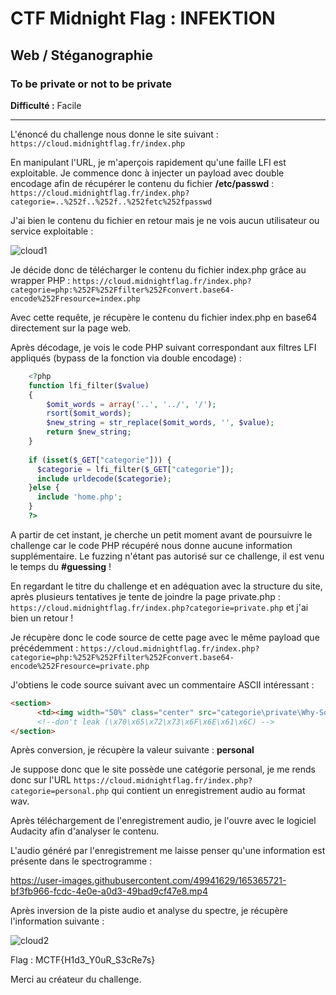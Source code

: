 # CTF Midnight Flag : INFEKTION

## Web / Stéganographie

### To be private or not to be private 

**Difficulté :** Facile

***

L'énoncé du challenge nous donne le site suivant : `https://cloud.midnightflag.fr/index.php`

En manipulant l'URL, je m'aperçois rapidement qu'une faille LFI est exploitable.
Je commence donc à injecter un payload avec double encodage afin de récupérer le contenu du fichier **/etc/passwd** :
`https://cloud.midnightflag.fr/index.php?categorie=..%252f..%252f..%252fetc%252fpasswd`

J'ai bien le contenu du fichier en retour mais je ne vois aucun utilisateur ou service exploitable :

![cloud1](https://user-images.githubusercontent.com/49941629/165366730-29a98123-13f2-47a2-ad28-a2bf67c8165f.png)

Je décide donc de télécharger le contenu du fichier index.php grâce au wrapper PHP :
`https://cloud.midnightflag.fr/index.php?categorie=php:%252F%252Ffilter%252Fconvert.base64-encode%252Fresource=index.php`

Avec cette requête, je récupère le contenu du fichier index.php en base64 directement sur la page web.

Après décodage, je vois le code PHP suivant correspondant aux filtres LFI appliqués (bypass de la fonction via double encodage) :
```php
    <?php
    function lfi_filter($value)
    {
        $omit_words = array('..', '../', '/');
        rsort($omit_words);
        $new_string = str_replace($omit_words, '', $value);
        return $new_string;
    }
    
    if (isset($_GET["categorie"])) {
      $categorie = lfi_filter($_GET["categorie"]);
      include urldecode($categorie);
    }else {
      include 'home.php';
    }
    ?>
```
A partir de cet instant, je cherche un petit moment avant de poursuivre le challenge car le code PHP récupéré nous donne aucune information supplémentaire.
Le fuzzing n'étant pas autorisé sur ce challenge, il est venu le temps du **#guessing** !

En regardant le titre du challenge et en adéquation avec la structure du site, après plusieurs tentatives je tente de joindre la page private.php : `https://cloud.midnightflag.fr/index.php?categorie=private.php` et j'ai bien un retour !

Je récupère donc le code source de cette page avec le même payload que précédemment :
`https://cloud.midnightflag.fr/index.php?categorie=php:%252F%252Ffilter%252Fconvert.base64-encode%252Fresource=private.php`

J'obtiens le code source suivant avec un commentaire ASCII intéressant :
```html
<section>
      <td><img width="50%" class="center" src="categorie\private\Why-So-Sad-Funny-Clown-Face-Picture.jpg" alt="personal_attack.jpg"></td>
      <!--don't leak (\x70\x65\x72\x73\x6F\x6E\x61\x6C) -->
</section>
```

Après conversion, je récupère la valeur suivante : **personal**

Je suppose donc que le site possède une catégorie personal, je me rends donc sur l'URL `https://cloud.midnightflag.fr/index.php?categorie=personal.php` qui contient un enregistrement audio au format wav.

Après téléchargement de l'enregistrement audio, je l'ouvre avec le logiciel Audacity afin d'analyser le contenu.

L'audio généré par l'enregistrement me laisse penser qu'une information est présente dans le spectrogramme :

https://user-images.githubusercontent.com/49941629/165365721-bf3fb966-fcdc-4e0e-a0d3-49bad9cf47e8.mp4

Après inversion de la piste audio et analyse du spectre, je récupère l'information suivante :

![cloud2](https://user-images.githubusercontent.com/49941629/165366030-8d6061f3-34d3-4f9b-8bfd-6a262bef336e.png)

Flag : MCTF{H1d3_Y0uR_S3cRe7s}

Merci au créateur du challenge.
